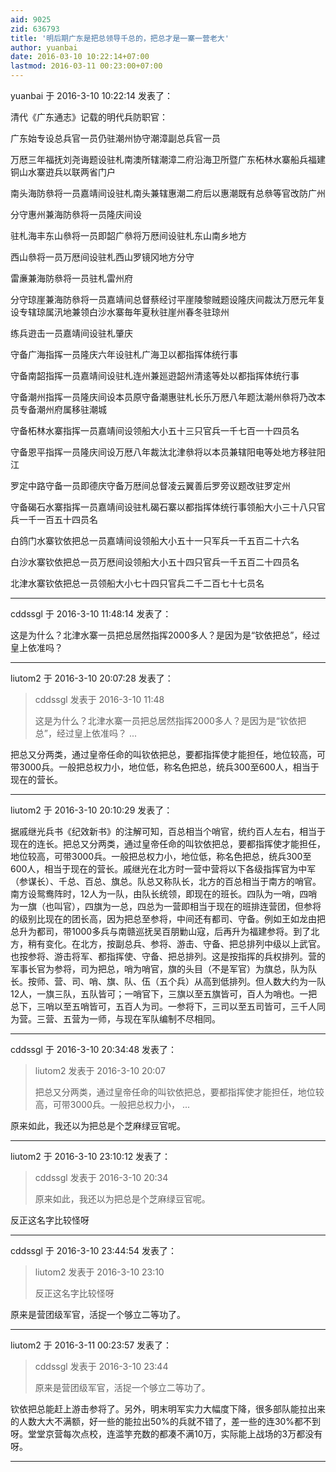 ```yaml
---
aid: 9025
zid: 636793
title: '明后期广东是把总领导千总的，把总才是一寨一营老大'
author: yuanbai
date: 2016-03-10 10:22:14+07:00
lastmod: 2016-03-11 00:23:00+07:00
---
```


yuanbai 于 2016-3-10 10:22:14 发表了：

清代《广东通志》记载的明代兵防职官：

广东始专设总兵官一员仍驻潮州协守潮漳副总兵官一员

万厯三年福抚刘尧诲题设驻札南澳所辖潮漳二府沿海卫所暨广东柘林水寨船兵福建铜山水寨逰兵以联两省门户

南头海防叅将一员嘉靖间设驻札南头兼辖惠潮二府后以惠潮既有总叅等官改防广州

分守惠州兼海防叅将一员隆庆间设

驻札海丰东山叅将一员即韶广叅将万厯间设驻札东山南乡地方

西山叅将一员万厯间设驻札西山罗镜冈地方分守

雷亷兼海防叅将一员驻札雷州府

分守琼崖兼海防叅将一员嘉靖间总督蔡经讨平崖陵黎贼题设隆庆间裁汰万厯元年复设专辖琼属汛地兼领白沙水寨毎年夏秋驻崖州春冬驻琼州

练兵逰击一员嘉靖间设驻札肇庆

守备广海指挥一员隆庆六年设驻札广海卫以都指挥体统行事

守备南韶指挥一员嘉靖间设驻札连州兼廵逰韶州清逺等处以都指挥体统行事

守备潮州指挥一员隆庆间设本员原守备潮惠驻札长乐万厯八年题汰潮州叅将乃改本员专备潮州府属移驻潮城

守备柘林水寨指挥一员嘉靖间设领船大小五十三只官兵一千七百一十四员名

守备恩平指挥一员隆庆间设万厯八年裁汰北津叅将以本员兼辖阳电等处地方移驻阳江

罗定中路守备一员即德庆守备万厯间总督凌云翼善后罗旁议题改驻罗定州

守备碣石水寨指挥一员嘉靖间设驻札碣石寨以都指挥体统行事领船大小三十八只官兵一千一百五十四员名

白鸽门水寨钦依把总一员嘉靖间设领船大小五十一只军兵一千五百二十六名

白沙水寨钦依把总一员万厯间设领船大小五十四只官兵一千五百二十四员名

北津水寨钦依把总一员领船大小七十四只官兵二千二百七十七员名

---------

cddssgl 于 2016-3-10 11:48:14 发表了：

这是为什么？北津水寨一员把总居然指挥2000多人？是因为是“钦依把总”，经过皇上依准吗？

---------

liutom2 于 2016-3-10 20:07:28 发表了：

> cddssgl 发表于 2016-3-10 11:48
> 
> 这是为什么？北津水寨一员把总居然指挥2000多人？是因为是“钦依把总”，经过皇上依准吗？ ...



把总又分两类，通过皇帝任命的叫钦依把总，要都指挥使才能担任，地位较高，可带3000兵。一般把总权力小，地位低，称名色把总，统兵300至600人，相当于现在的营长。

---------

liutom2 于 2016-3-10 20:10:29 发表了：

据戚继光兵书《纪效新书》的注解可知，百总相当个哨官，统约百人左右，相当于现在的连长。把总又分两类，通过皇帝任命的叫钦依把总，要都指挥使才能担任，地位较高，可带3000兵。一般把总权力小，地位低，称名色把总，统兵300至600人，相当于现在的营长。戚继光在北方时一营中营将以下各级指挥官为中军（参谋长）、千总、百总、旗总。队总又称队长，北方的百总相当于南方的哨官。南方设鸳鸯阵时，12人为一队，由队长统领，即现在的班长。四队为一哨，四哨为一旗（也叫官），四旗为一总，四总为一营即相当于现在的班排连营团，但参将的级别比现在的团长高，因为把总至参将，中间还有都司、守备。例如王如龙由把总升为都司，带1000多兵与南赣巡抚吴百朋勦山寇，后再升为福建参将。到了北方，稍有变化。在北方，按副总兵、参将、游击、守备、把总排列中级以上武官。也按参将、游击将军、都指挥使、守备、把总排列。这是按指挥的兵权排列。营的军事长官为参将，司为把总，哨为哨官，旗的头目（不是军官）为旗总，队为队长。按师、营、司、哨、旗、队、伍（五个兵）从高到低排列。但人数大约为一队12人，一旗三队，五队皆可；一哨官下，三旗以至五旗皆可，百人为哨也。一把总下，三哨以至五哨皆可，五百人为司。一参将下，三司以至五司皆可，三千人同为营。三营、五营为一师，与现在军队编制不尽相同。

---------

cddssgl 于 2016-3-10 20:34:48 发表了：

> liutom2 发表于 2016-3-10 20:07
> 
> 把总又分两类，通过皇帝任命的叫钦依把总，要都指挥使才能担任，地位较高，可带3000兵。一般把总权力小， ...



原来如此，我还以为把总是个芝麻绿豆官呢。

---------

liutom2 于 2016-3-10 23:10:12 发表了：

> cddssgl 发表于 2016-3-10 20:34
> 
> 原来如此，我还以为把总是个芝麻绿豆官呢。



反正这名字比较怪呀

---------

cddssgl 于 2016-3-10 23:44:54 发表了：

> liutom2 发表于 2016-3-10 23:10
> 
> 反正这名字比较怪呀



原来是营团级军官，活捉一个够立二等功了。

---------

liutom2 于 2016-3-11 00:23:57 发表了：

> cddssgl 发表于 2016-3-10 23:44
> 
> 原来是营团级军官，活捉一个够立二等功了。



钦依把总能赶上游击参将了。另外，明末明军实力大幅度下降，很多部队能拉出来的人数大大不满额，好一些的能拉出50%的兵就不错了，差一些的连30%都不到呀。堂堂京营每次点校，连滥竽充数的都凑不满10万，实际能上战场的3万都没有呀。

---------

